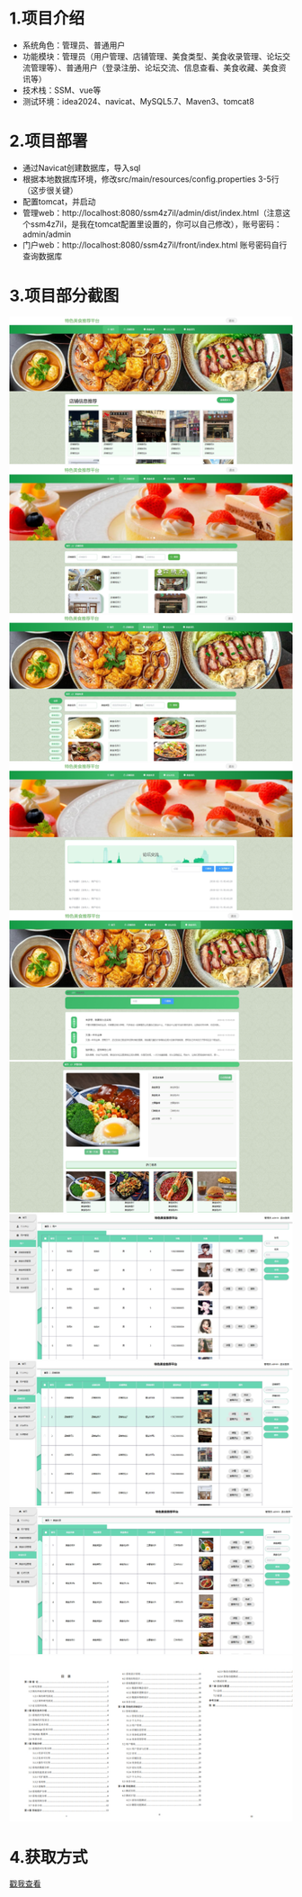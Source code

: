 # 1.项目介绍
- 系统角色：管理员、普通用户
- 功能模块：管理员（用户管理、店铺管理、美食类型、美食收录管理、论坛交流管理等）、普通用户（登录注册、论坛交流、信息查看、美食收藏、美食资讯等）
- 技术栈：SSM、vue等
- 测试环境：idea2024、navicat、MySQL5.7、Maven3、tomcat8
# 2.项目部署
- 通过Navicat创建数据库，导入sql
- 根据本地数据库环境，修改src/main/resources/config.properties  3-5行（这步很关键）
- 配置tomcat，并启动
- 管理web：http://localhost:8080/ssm4z7il/admin/dist/index.html（注意这个ssm4z7il，是我在tomcat配置里设置的，你可以自己修改），账号密码：admin/admin
- 门户web：http://localhost:8080/ssm4z7il/front/index.html  账号密码自行查询数据库
# 3.项目部分截图
![输入图片说明](1.png)
![输入图片说明](2.png)
![输入图片说明](3.png)
![输入图片说明](4.png)
![输入图片说明](5.png)
![输入图片说明](6.png)
![输入图片说明](7.png)
![输入图片说明](8.png)
![输入图片说明](9.png)
![输入图片说明](91.png)


# 4.获取方式
[戳我查看](https://gitee.com/aven999/mall)